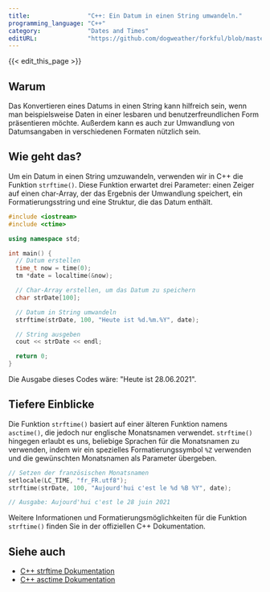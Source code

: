 ```yaml
---
title:                "C++: Ein Datum in einen String umwandeln."
programming_language: "C++"
category:             "Dates and Times"
editURL:              "https://github.com/dogweather/forkful/blob/master/content/de/cpp/converting-a-date-into-a-string.md"
---
```


{{< edit_this_page >}}

## Warum
Das Konvertieren eines Datums in einen String kann hilfreich sein, wenn man beispielsweise Daten in einer lesbaren und benutzerfreundlichen Form präsentieren möchte. Außerdem kann es auch zur Umwandlung von Datumsangaben in verschiedenen Formaten nützlich sein.

## Wie geht das?
Um ein Datum in einen String umzuwandeln, verwenden wir in C++ die Funktion `strftime()`. Diese Funktion erwartet drei Parameter: einen Zeiger auf einen char-Array, der das Ergebnis der Umwandlung speichert, ein Formatierungsstring und eine Struktur, die das Datum enthält.

```C++
#include <iostream>
#include <ctime>

using namespace std;

int main() {
  // Datum erstellen
  time_t now = time(0);
  tm *date = localtime(&now);

  // Char-Array erstellen, um das Datum zu speichern
  char strDate[100];

  // Datum in String umwandeln
  strftime(strDate, 100, "Heute ist %d.%m.%Y", date);

  // String ausgeben
  cout << strDate << endl;

  return 0;
}

```

Die Ausgabe dieses Codes wäre: "Heute ist 28.06.2021".

## Tiefere Einblicke
Die Funktion `strftime()` basiert auf einer älteren Funktion namens `asctime()`, die jedoch nur englische Monatsnamen verwendet. `strftime()` hingegen erlaubt es uns, beliebige Sprachen für die Monatsnamen zu verwenden, indem wir ein spezielles Formatierungssymbol `%Z` verwenden und die gewünschten Monatsnamen als Parameter übergeben.

```C++
// Setzen der französischen Monatsnamen
setlocale(LC_TIME, "fr_FR.utf8");
strftime(strDate, 100, "Aujourd'hui c'est le %d %B %Y", date);

// Ausgabe: Aujourd'hui c'est le 28 juin 2021

```

Weitere Informationen und Formatierungsmöglichkeiten für die Funktion `strftime()` finden Sie in der offiziellen C++ Dokumentation.

## Siehe auch
- [C++ strftime Dokumentation](https://www.cplusplus.com/reference/ctime/strftime/)
- [C++ asctime Dokumentation](https://www.cplusplus.com/reference/ctime/asctime/)